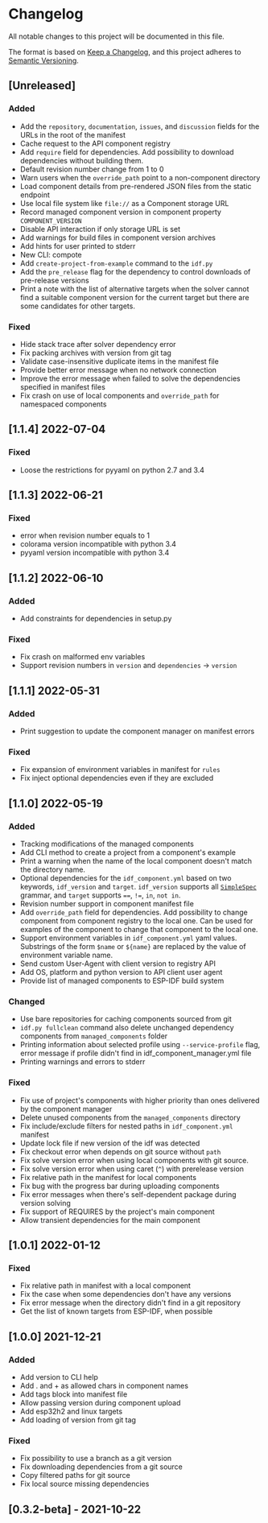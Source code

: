 # Changelog

All notable changes to this project will be documented in this file.

The format is based on [Keep a Changelog](https://keepachangelog.com/en/1.0.0/),
and this project adheres to [Semantic Versioning](https://semver.org/spec/v2.0.0.html).

## [Unreleased]

### Added

- Add the `repository`, `documentation`, `issues`, and `discussion` fields for the URLs in the root of the manifest
- Cache request to the API component registry
- Add `require` field for dependencies. Add possibility to download dependencies without building them.
- Default revision number change from 1 to 0
- Warn users when the `override_path` point to a non-component directory
- Load component details from pre-rendered JSON files from the static endpoint
- Use local file system like `file://` as a Component storage URL
- Record managed component version in component property `COMPONENT_VERSION`
- Disable API interaction if only storage URL is set
- Add warnings for build files in component version archives
- Add hints for user printed to stderr
- New CLI: compote
- Add `create-project-from-example` command to the `idf.py`
- Add the `pre_release` flag for the dependency to control downloads of pre-release versions
- Print a note with the list of alternative targets when the solver cannot find a suitable component version for the current target but there are some candidates for other targets.

### Fixed

- Hide stack trace after solver dependency error
- Fix packing archives with version from git tag
- Validate case-insensitive duplicate items in the manifest file
- Provide better error message when no network connection
- Improve the error message when failed to solve the dependencies specified in manifest files
- Fix crash on use of local components and `override_path` for namespaced components

## [1.1.4] 2022-07-04

### Fixed

- Loose the restrictions for pyyaml on python 2.7 and 3.4

## [1.1.3] 2022-06-21

### Fixed

- error when revision number equals to 1
- colorama version incompatible with python 3.4
- pyyaml version incompatible with python 3.4

## [1.1.2] 2022-06-10

### Added

- Add constraints for dependencies in setup.py

### Fixed

- Fix crash on malformed env variables
- Support revision numbers in `version` and `dependencies` -> `version`

## [1.1.1] 2022-05-31

### Added

- Print suggestion to update the component manager on manifest errors

### Fixed

- Fix expansion of environment variables in manifest for `rules`
- Fix inject optional dependencies even if they are excluded

## [1.1.0] 2022-05-19

### Added

- Tracking modifications of the managed components
- Add CLI method to create a project from a component's example
- Print a warning when the name of the local component doesn't match the directory name.
- Optional dependencies for the `idf_component.yml` based on two keywords, `idf_version` and `target`.
  `idf_version` supports all [`SimpleSpec`](https://python-semanticversion.readthedocs.io/en/latest/reference.html#semantic_version.SimpleSpec) grammar,
  and `target` supports `==`, `!=`, `in`, `not in`.
- Revision number support in component manifest file
- Add `override_path` field for dependencies. Add possibility to change component from component
  registry to the local one. Can be used for examples of the component to change that component to the local one.
- Support environment variables in `idf_component.yml` yaml values.
  Substrings of the form `$name` or `${name}` are replaced by the value of environment variable name.
- Send custom User-Agent with client version to registry API
- Add OS, platform and python version to API client user agent
- Provide list of managed components to ESP-IDF build system

### Changed

- Use bare repositories for caching components sourced from git
- `idf.py fullclean` command also delete unchanged dependency components from `managed_components` folder
- Printing information about selected profile using `--service-profile` flag, error message if profile didn't find in idf_component_manager.yml file
- Printing warnings and errors to stderr

### Fixed

- Fix use of project's components with higher priority than ones delivered by the component manager
- Delete unused components from the `managed_components` directory
- Fix include/exclude filters for nested paths in `idf_component.yml` manifest
- Update lock file if new version of the idf was detected
- Fix checkout error when depends on git source without `path`
- Fix solve version error when using local components with git source.
- Fix solve version error when using caret (`^`) with prerelease version
- Fix relative path in the manifest for local components
- Fix bug with the progress bar during uploading components
- Fix error messages when there's self-dependent package during version solving
- Fix support of REQUIRES by the project's main component
- Allow transient dependencies for the main component

## [1.0.1] 2022-01-12

### Fixed

- Fix relative path in manifest with a local component
- Fix the case when some dependencies don't have any versions
- Fix error message when the directory didn't find in a git repository
- Get the list of known targets from ESP-IDF, when possible

## [1.0.0] 2021-12-21

### Added

- Add version to CLI help
- Add . and + as allowed chars in component names
- Add tags block into manifest file
- Allow passing version during component upload
- Add esp32h2 and linux targets
- Add loading of version from git tag

### Fixed

- Fix possibility to use a branch as a git version
- Fix downloading dependencies from a git source
- Copy filtered paths for git source
- Fix local source missing dependencies

## [0.3.2-beta] - 2021-10-22

